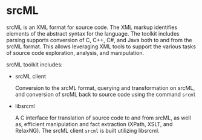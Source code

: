 # srcML

srcML is an XML format for source code. The XML markup identifies 
elements of the abstract syntax for the language. The toolkit 
includes parsing supports conversion of C, C++, C#, and Java both 
to and from the srcML format. This allows leveraging XML tools to 
support the various tasks of source code exploration, analysis, 
and manipulation.

srcML toolkit includes:

* srcML client

    Conversion to the srcML format, querying and transformation on 
    srcML, and conversion of srcML back to source code using the 
    command `srcml`

* libsrcml

    A C interface for translation of source code to and from srcML, 
    as well as, efficient manipulation and fact extraction (XPath, 
    XSLT, and RelaxNG).  The srcML client `srcml` is built utilizing 
    libsrcml.
